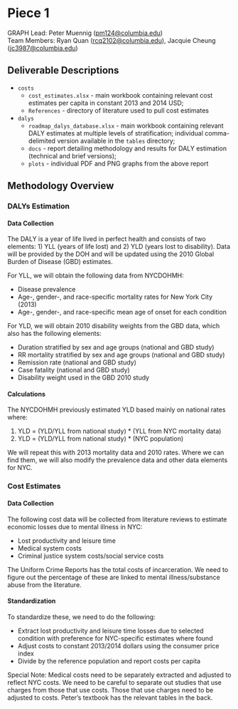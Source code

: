 # Piece 1

GRAPH Lead: Peter Muennig (pm124@columbia.edu)  
Team Members: Ryan Quan (rcq2102@columbia.edu), Jacquie Cheung (jc3987@columbia.edu)

## Deliverable Descriptions

* `costs`
    - `cost_estimates.xlsx` - main workbook containing relevant cost estimates per capita in constant 2013 and 2014 USD;
    - `References` - directory of literature used to pull cost estimates
* `dalys`
    - `roadmap_dalys_database.xlsx` - main workbook containing relevant DALY estimates at multiple levels of stratification; individual comma-delimited version available in the `tables` directory;
    - `docs` - report detailing methodology and results for DALY estimation (technical and brief versions);
    - `plots` - individual PDF and PNG graphs from the above report

## Methodology Overview

### DALYs Estimation

#### Data Collection

The DALY is a year of life lived in perfect health and consists of two elements: 1) YLL (years of life lost) and 2) YLD (years lost to disability). Data will be provided by the DOH and will be updated using the 2010 Global Burden of Disease (GBD) estimates.

For YLL, we will obtain the following data from NYCDOHMH:
* Disease prevalence
* Age-, gender-, and race-specific mortality rates for New York City (2013)
* Age-, gender-, and race-specific mean age of onset for each condition

For YLD, we will obtain 2010 disability weights from the GBD data, which also has the following elements:
* Duration stratified by sex and age groups (national and GBD study)
* RR mortality stratified by sex and age groups (national and GBD study)
* Remission rate (national and GBD study)
* Case fatality (national and GBD study)
* Disability weight used in the GBD 2010 study

#### Calculations

The NYCDOHMH previously estimated YLD based mainly on national rates where:

1. YLD = (YLD/YLL from national study) * (YLL from NYC mortality data)
2. YLD = (YLD/YLL from national study) * (NYC population)

We will repeat this with 2013 mortality data and 2010 rates. Where we can find them, we will also modify the prevalence data and other data elements for NYC.

### Cost Estimates

#### Data Collection

The following cost data will be collected from literature reviews to estimate economic losses due to mental illness in NYC:

* Lost productivity and leisure time
* Medical system costs
* Criminal justice system costs/social service costs

The Uniform Crime Reports has the total costs of incarceration. We need to figure out the percentage of these are linked to mental illness/substance abuse from the literature.

#### Standardization

To standardize these, we need to do the following:

* Extract lost productivity and leisure time losses due to selected condition with preference for NYC-specific estimates where found
* Adjust costs to constant 2013/2014 dollars using the consumer price index
* Divide by the reference population and report costs per capita

Special Note: Medical costs need to be separately extracted and adjusted to reflect NYC costs. We need to be careful to separate out studies that use charges from those that use costs. Those that use charges need to be adjusted to costs. Peter’s textbook has the relevant tables in the back.


